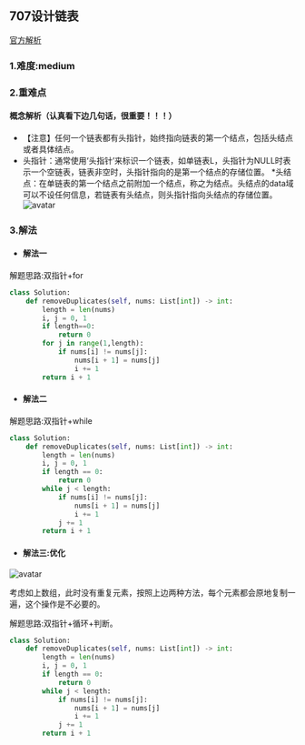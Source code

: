 ## 707设计链表

[官方解析](<https://leetcode-cn.com/problems/design-linked-list/solution/she-ji-lian-biao-by-leetcode/>)

### 1.难度:medium

### 2.重难点

#### 概念解析（认真看下边几句话，很重要！！！）

* 【注意】任何一个链表都有头指针，始终指向链表的第一个结点，包括头结点或者具体结点。
* 头指针：通常使用‘头指针’来标识一个链表，如单链表L，头指针为NULL时表示一个空链表，链表非空时，头指针指向的是第一个结点的存储位置。
*头结点：在单链表的第一个结点之前附加一个结点，称之为结点。头结点的data域可以不设任何信息，若链表有头结点，则头指针指向头结点的存储位置。
![avatar](https://img-blog.csdnimg.cn/20191117231518851.png?x-oss-process=image/watermark,type_ZmFuZ3poZW5naGVpdGk,shadow_10,text_aHR0cHM6Ly9ibG9nLmNzZG4ubmV0L3hpYW8zNDA0,size_16,color_FFFFFF,t_70)

### 3.解法

* #### 解法一

解题思路:双指针+for

```python
class Solution:
    def removeDuplicates(self, nums: List[int]) -> int:
        length = len(nums)
        i, j = 0, 1
        if length==0:
            return 0
        for j in range(1,length):
            if nums[i] != nums[j]:
                nums[i + 1] = nums[j]
                i += 1
        return i + 1
```

* #### 解法二

解题思路:双指针+while

```python
class Solution:
    def removeDuplicates(self, nums: List[int]) -> int:
        length = len(nums)
        i, j = 0, 1
        if length == 0:
            return 0
        while j < length:
            if nums[i] != nums[j]:
                nums[i + 1] = nums[j]
                i += 1
            j += 1
        return i + 1
```

* #### 解法三:优化

![avatar](https://pic.leetcode-cn.com/06e80bea0bfa0dadc6891407a237fef245f950cab74d050027ac3beecb65d778-2.png)

考虑如上数组，此时没有重复元素，按照上边两种方法，每个元素都会原地复制一遍，这个操作是不必要的。

解题思路:双指针+循环+判断。

```python
class Solution:
    def removeDuplicates(self, nums: List[int]) -> int:
        length = len(nums)
        i, j = 0, 1
        if length == 0:
            return 0
        while j < length:
            if nums[i] != nums[j]:
                nums[i + 1] = nums[j]
                i += 1
            j += 1
        return i + 1
```
